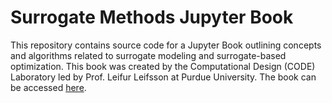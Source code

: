 # Surrogate Methods Jupyter Book
This repository contains source code for a Jupyter Book outlining concepts and algorithms related to surrogate modeling and surrogate-based optimization. This book was created by the Computational Design (CODE) Laboratory led by Prof. Leifur Leifsson at Purdue University. The book can be accessed [here](https://computationaldesignlab.github.io/surrogate-methods/).
